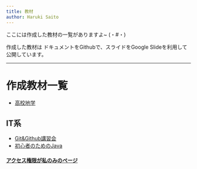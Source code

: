 ```yaml
---
title: 教材
author: Haruki Saito
---
```


ここには作成した教材の一覧がありますよ~ (・#・)

作成した教材は
ドキュメントをGithubで、スライドをGoogle Slideを利用して公開しています。

---

# 作成教材一覧

- [高校地学](https://justcat3456.github.io/geoscience_highschool_lessson/)

## IT系
- [Git&Github講習会](https://drive.google.com/drive/folders/14qAeCZV6AdwfCniCaFPXX8c9KodVKL79?usp=sharing)
- [初心者のためのJava](https://github.com/JustCat3456/java_lesson)


#### [アクセス権限が私のみのページ](https://github.com/JustCat3456/knowlege_private)